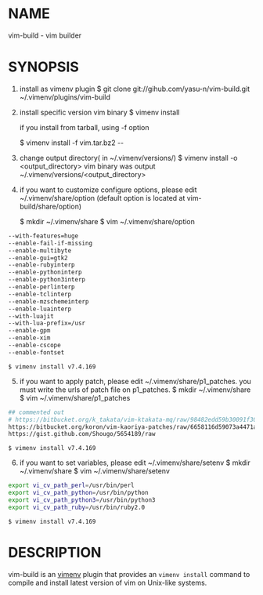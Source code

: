 # NAME

vim-build - vim builder

# SYNOPSIS


1. install as vimenv plugin
    $ git clone git://gihub.com/yasu-n/vim-build.git ~/.vimenv/plugins/vim-build

2. install specific version vim binary
    $ vimenv install <version>

    if you install from tarball, using -f option
    
    $ vimenv install -f vim.tar.bz2 -- <configure-options>

3. change output directory( in ~/.vimenv/versions/)
    $ vimenv install -o <output_directory>
       vim binary was output ~/.vimenv/versions/<output_directory>

4. if you want to customize configure options, please edit ~/.vimenv/share/option
     (default option is located at vim-build/share/option)

    $ mkdir ~/.vimenv/share
    $ vim ~/.vimenv/share/option

```bash
--with-features=huge
--enable-fail-if-missing
--enable-multibyte
--enable-gui=gtk2
--enable-rubyinterp
--enable-pythoninterp
--enable-python3interp
--enable-perlinterp
--enable-tclinterp
--enable-mzschemeinterp
--enable-luainterp
--with-luajit
--with-lua-prefix=/usr
--enable-gpm
--enable-xim
--enable-cscope
--enable-fontset
```

    $ vimenv install v7.4.169

5. if you want to apply patch, please edit ~/.vimenv/share/p1_patches.
     you must write the urls of patch file on p1_patches.
    $ mkdir ~/.vimenv/share
    $ vim ~/.vimenv/share/p1_patches

```bash
## commented out
# https://bitbucket.org/k_takata/vim-ktakata-mq/raw/98482edd59b30091f30371dcadad4e3ffcc132be/vim-7.4.035-breakindent.patch
https://bitbucket.org/koron/vim-kaoriya-patches/raw/6658116d59073a4471a83fea41a0791718773a96/X010-autoload_cache.diff
https://gist.github.com/Shougo/5654189/raw
```

    $ vimenv install v7.4.169

6. if you want to set variables, please edit ~/.vimenv/share/setenv
    $ mkdir ~/.vimenv/share
    $ vim ~/.vimenv/share/setenv

```bash
export vi_cv_path_perl=/usr/bin/perl
export vi_cv_path_python=/usr/bin/python
export vi_cv_path_python3=/usr/bin/python3
export vi_cv_path_ruby=/usr/bin/ruby2.0
```

    $ vimenv install v7.4.169

# DESCRIPTION

  vim-build is an [vimenv](https://github.com/raa0121/vimenv) plugin that
  provides an `vimenv install` command to compile and install latest version
  of vim on Unix-like systems.

